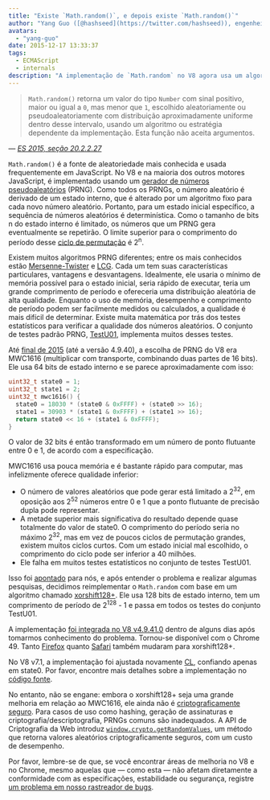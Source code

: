 ```yaml
---
title: "Existe `Math.random()`, e depois existe `Math.random()`"
author: "Yang Guo ([@hashseed](https://twitter.com/hashseed)), engenheiro de software e designer de dados"
avatars:
  - "yang-guo"
date: 2015-12-17 13:33:37
tags:
  - ECMAScript
  - internals
description: "A implementação de `Math.random` no V8 agora usa um algoritmo chamado xorshift128+, melhorando a aleatoriedade em comparação com a antiga implementação MWC1616."
---
```

> `Math.random()` retorna um valor do tipo `Number` com sinal positivo, maior ou igual a `0`, mas menor que `1`, escolhido aleatoriamente ou pseudoaleatoriamente com distribuição aproximadamente uniforme dentro desse intervalo, usando um algoritmo ou estratégia dependente da implementação. Esta função não aceita argumentos.

<!--truncate-->
— _[ES 2015, seção 20.2.2.27](http://tc39.es/ecma262/#sec-math.random)_

`Math.random()` é a fonte de aleatoriedade mais conhecida e usada frequentemente em JavaScript. No V8 e na maioria dos outros motores JavaScript, é implementado usando um [gerador de números pseudoaleatórios](https://en.wikipedia.org/wiki/Pseudorandom_number_generator) (PRNG). Como todos os PRNGs, o número aleatório é derivado de um estado interno, que é alterado por um algoritmo fixo para cada novo número aleatório. Portanto, para um estado inicial específico, a sequência de números aleatórios é determinística. Como o tamanho de bits n do estado interno é limitado, os números que um PRNG gera eventualmente se repetirão. O limite superior para o comprimento do período desse [ciclo de permutação](https://en.wikipedia.org/wiki/Cyclic_permutation) é 2<sup>n</sup>.

Existem muitos algoritmos PRNG diferentes; entre os mais conhecidos estão [Mersenne-Twister](https://en.wikipedia.org/wiki/Mersenne_Twister) e [LCG](https://en.wikipedia.org/wiki/Linear_congruential_generator). Cada um tem suas características particulares, vantagens e desvantagens. Idealmente, ele usaria o mínimo de memória possível para o estado inicial, seria rápido de executar, teria um grande comprimento de período e ofereceria uma distribuição aleatória de alta qualidade. Enquanto o uso de memória, desempenho e comprimento de período podem ser facilmente medidos ou calculados, a qualidade é mais difícil de determinar. Existe muita matemática por trás dos testes estatísticos para verificar a qualidade dos números aleatórios. O conjunto de testes padrão PRNG, [TestU01](http://simul.iro.umontreal.ca/testu01/tu01.html), implementa muitos desses testes.

Até [final de 2015](https://github.com/v8/v8/blob/ceade6cf239e0773213d53d55c36b19231c820b5/src/js/math.js#L143) (até a versão 4.9.40), a escolha de PRNG do V8 era MWC1616 (multiplicar com transporte, combinando duas partes de 16 bits). Ele usa 64 bits de estado interno e se parece aproximadamente com isso:

```cpp
uint32_t state0 = 1;
uint32_t state1 = 2;
uint32_t mwc1616() {
  state0 = 18030 * (state0 & 0xFFFF) + (state0 >> 16);
  state1 = 30903 * (state1 & 0xFFFF) + (state1 >> 16);
  return state0 << 16 + (state1 & 0xFFFF);
}
```

O valor de 32 bits é então transformado em um número de ponto flutuante entre 0 e 1, de acordo com a especificação.

MWC1616 usa pouca memória e é bastante rápido para computar, mas infelizmente oferece qualidade inferior:

- O número de valores aleatórios que pode gerar está limitado a 2<sup>32</sup>, em oposição aos 2<sup>52</sup> números entre 0 e 1 que a ponto flutuante de precisão dupla pode representar.
- A metade superior mais significativa do resultado depende quase totalmente do valor de state0. O comprimento do período seria no máximo 2<sup>32</sup>, mas em vez de poucos ciclos de permutação grandes, existem muitos ciclos curtos. Com um estado inicial mal escolhido, o comprimento do ciclo pode ser inferior a 40 milhões.
- Ele falha em muitos testes estatísticos no conjunto de testes TestU01.

Isso foi [apontado](https://medium.com/@betable/tifu-by-using-math-random-f1c308c4fd9d) para nós, e após entender o problema e realizar algumas pesquisas, decidimos reimplementar o `Math.random` com base em um algoritmo chamado [xorshift128+](http://vigna.di.unimi.it/ftp/papers/xorshiftplus.pdf). Ele usa 128 bits de estado interno, tem um comprimento de período de 2<sup>128</sup> - 1 e passa em todos os testes do conjunto TestU01.

A implementação [foi integrada no V8 v4.9.41.0](https://github.com/v8/v8/blob/085fed0fb5c3b0136827b5d7c190b4bd1c23a23e/src/base/utils/random-number-generator.h#L102) dentro de alguns dias após tomarmos conhecimento do problema. Tornou-se disponível com o Chrome 49. Tanto [Firefox](https://bugzilla.mozilla.org/show_bug.cgi?id=322529#c99) quanto [Safari](https://bugs.webkit.org/show_bug.cgi?id=151641) também mudaram para xorshift128+.

No V8 v7.1, a implementação foi ajustada novamente [CL](https://chromium-review.googlesource.com/c/v8/v8/+/1238551/5), confiando apenas em state0. Por favor, encontre mais detalhes sobre a implementação no [código fonte](https://source.chromium.org/chromium/chromium/src/+/main:v8/src/base/utils/random-number-generator.h;l=119?q=XorShift128&sq=&ss=chromium).

No entanto, não se engane: embora o xorshift128+ seja uma grande melhoria em relação ao MWC1616, ele ainda não é [criptograficamente seguro](https://en.wikipedia.org/wiki/Cryptographically_secure_pseudorandom_number_generator). Para casos de uso como hashing, geração de assinaturas e criptografia/descriptografia, PRNGs comuns são inadequados. A API de Criptografia da Web introduz [`window.crypto.getRandomValues`](https://developer.mozilla.org/en-US/docs/Web/API/RandomSource/getRandomValues), um método que retorna valores aleatórios criptograficamente seguros, com um custo de desempenho.

Por favor, lembre-se de que, se você encontrar áreas de melhoria no V8 e no Chrome, mesmo aquelas que — como esta — não afetam diretamente a conformidade com as especificações, estabilidade ou segurança, registre [um problema em nosso rastreador de bugs](https://bugs.chromium.org/p/v8/issues/entry?template=Defect%20report%20from%20user).
